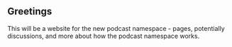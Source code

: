 ## Greetings

This will be a website for the new podcast namespace - pages, potentially discussions, and more about how the podcast namespace works.
